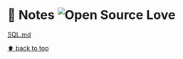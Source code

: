 # :notebook: Notes ![Open Source Love](https://badges.frapsoft.com/os/v2/open-source.svg?v=103)

[SQL.md][SQL.md-page]

[SQL.md-page]: <markdown/SQL.md>
[vim.md-page]: <markdown/vim.md>

[:arrow_up: back to top][top-page]

[top-page]: <https://github.com/Jian-Min-Huang/Notes#Notes>
